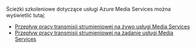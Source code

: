 Ścieżki szkoleniowe dotyczące usługi Azure Media Services można wyświetlić tutaj:

* [Przepływ pracy transmisji strumieniowej na żywo usługi Media Services](https://azure.microsoft.com/documentation/learning-paths/media-services-streaming-live/)
* [Przepływ pracy transmisji strumieniowej na żądanie usługi Media Services](https://azure.microsoft.com/documentation/learning-paths/media-services-streaming-on-demand/)


<!--HONumber=Feb17_HO3-->


